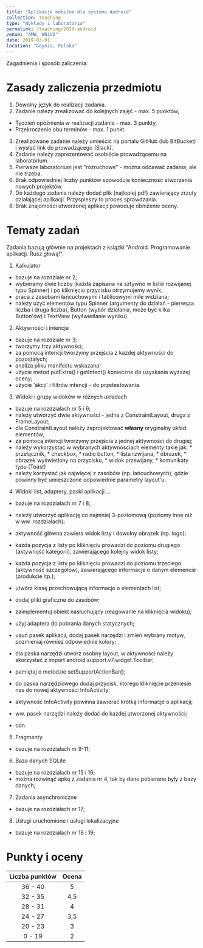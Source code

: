 ```yaml
---
title: "Aplikacje mobilne dla systemu Android"
collection: teaching
type: "Wykłady i laboratoria"
permalink: /teaching/2019-android
venue: "AMW, WNiUO"
date: 2019-03-01
location: "Gdynia, Polska"
---
```


Zagadnienia i sposób zaliczenia:

Zasady zaliczenia przedmiotu
======

1. Dowolny język do realizacji zadania.
2. Zadanie należy zrealizować do kolejnych zajęć - max. 5 punktów,
  * Tydzień opóźnienia w realizacji zadania - max. 3 punkty,
  * Przekroczenie obu terminów - max. 1 punkt.
3. Zrealizowane zadanie należy umieścić na portalu GitHub (lub BitBucket) i wysłać link do prowadzącego (Slack).
4. Zadanie należy zaprezentować osobiście prowadzącemu na laboratorium. 
5. Pierwsze laboratorium jest "rozruchowe" - można oddawać zadania, ale nie trzeba.
6. Brak odpowiedniej liczby punktów spowoduje konieczność stworzenia nowych projektów.
7. Do każdego zadania należy dodać plik (najlepiej pdf) zawierający zrzuty działającej aplikacji.
Przyspieszy to proces sprawdzania. 
8. Brak znajomości utworzonej aplikacji powoduje obniżenie oceny.

Tematy zadań
======
Zadania bazują głównie na projektach z książki "Android. Programowanie aplikacji. Rusz głową!".
1. Kalkulator 
  * bazuje na rozdziale nr 2;
  * wybieramy dwie liczby (każda zapisana na sztywno w listie rozwijanej typu Spinner) i po kliknięciu przycisku otrzymujemy wynik;
  * praca z zasobami łańcuchowymi i tablicowymi mile widziana;
  * należy użyć elementów typu Spinner (argumenty do działań - pierwsza liczba i druga liczba), Button (wybór działania, może być kilka Button'ów) i TextView (wyświetlanie wyniku).


2. Aktywności i intencje
  * bazuje na rozdziale nr 3;
  * tworzymy trzy aktywności;
  * za pomocą intencji tworzymy przejścia z każdej aktywności do pozostałych;
  * analiza pliku manifestu wskazana!
  * użycie metod putExtra() i getIntent() konieczne do uzyskania wyższej oceny;
  * użycie 'akcji' i filtrów intencji - do przetestowania.


3. Widoki i grupy widoków w różnych układach 
  * bazuje na rozdziałach nr 5 i 6;
  * należy utworzyć dwie aktywności - jedna z ConstraintLayout, druga z FrameLayout;
  * dla ConstraintLayout należy zaprojektować <b> własny</b> oryginalny układ elementów,
  * za pomocą intencji tworzymy przejścia z jednej aktywności do drugiej;
  * należy wykorzystać w wybranych aktywnosciach elementy takie jak:
        * przełącznik,
        * checkbox,
        * radio button,
        * lista rzwijana,
        * obrazek,
        * obrazek wyświetlony na przycisku,
        * widok przewijany,
        * komunikaty typu (Toast)
  * należy korzystać jak najwięcej z zasobów (np. łańcuchowych), gdzie powinny być umieszczone odpowiednie parametry layout'u.

4. Widoki list, adaptery, paski aplikacji ...
  * bazuje na rozdziałach nr 7 i 8;
  * należy utworzyć aplikację co najmniej 3-poziomową (poziomy inne niż w ww. rozdziałach);
  * aktywność główna zawiera widok listy i dowolny obrazek (np. logo);
  * każda pozycja z listy po kliknięciu prowadzi do poziomu drugiego (aktywność kategorii), zawierającego kolejny widok listy;
  * każda pozycja z listy po kliknięciu prowadzi do poziomu trzeciego (aktywność szczegółów), zawierającego informacje o danym elemencie (produkcie itp.);
  * utwórz klasę przechowującą informacje o elementach list;
  * dodaj pliki graficzne do zasobów;
  * zaimplementuj obiekt nasłuchujący (reagowanie na kliknięcia widoku);
  * użyj adaptera do pobrania danych statycznych;
  * usuń pasek aplikacji, dodaj pasek narzędzi i zmień wybrany motyw, pozmieniaj również odpowiednie kolory;
  * dla paska narzędzi utwórz osobny layout, w aktywności należy skorzystać z import android.support.v7.widget.Toolbar;
  * pamiętaj o metodzie setSupportActionBar();
  * do paska narzędziowego dodaj przycisk, którego kliknięcie przeniesie nas do nowej aktywności InfoActivity;
  * aktywność InfoActivity powinna zawierać krótką informacje o aplikacji;
  * ww. pasek narzędzi należy dodać do każdej utworzonej aktywności;

  * cdn.

5. Fragmenty 
  * bazuje na rozdziałach nr 9-11;
  
6. Baza danych SQLite 
  * bazuje na rozdziałach nr 15 i 16;
  * można rozwinąć apkę z zadania nr 4, tak by dane pobierane były z bazy danych;

7. Zadania asynchroniczne 
  * bazuje na rozdziałach nr 17;

8. Usługi uruchomione i usługi lokalizacyjne 
  * bazuje na rozdziałach nr 18 i 19;


Punkty i oceny
======

|    Liczba punktów    	| Ocena    |
|    :-------------:	| :-----:  |
|    36 - 40	        |     5    |
|    32 - 35	        |    4,5   |
|    28 - 31	        |     4    |
|    24 - 27	        |    3,5   |
|    20 - 23	        |     3    |
|     0 - 19	        |     2    |
